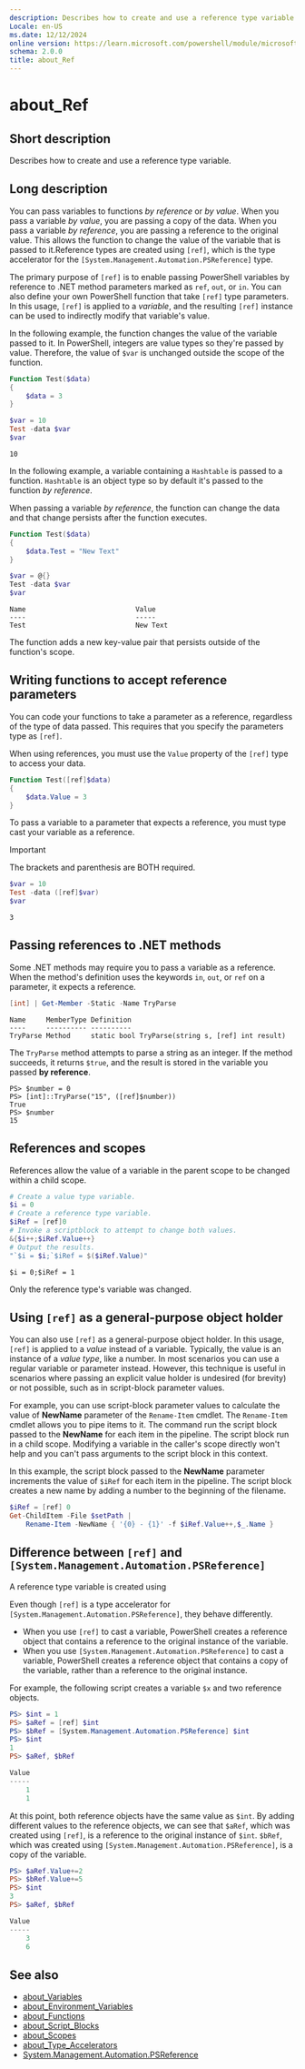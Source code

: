 ```yaml
---
description: Describes how to create and use a reference type variable. You can use reference type variables to permit a function to change the value of a variable that is passed to it.
Locale: en-US
ms.date: 12/12/2024
online version: https://learn.microsoft.com/powershell/module/microsoft.powershell.core/about/about_ref?view=powershell-7.5&WT.mc_id=ps-gethelp
schema: 2.0.0
title: about_Ref
---
```

# about_Ref

## Short description

Describes how to create and use a reference type variable.

## Long description

You can pass variables to functions _by reference_ or _by value_. When you pass
a variable _by value_, you are passing a copy of the data. When you pass a
variable _by reference_, you are passing a reference to the original value.
This allows the function to change the value of the variable that is passed to
it.Reference types are created using `[ref]`, which is the type accelerator for
the `[System.Management.Automation.PSReference]` type.

The primary purpose of `[ref]` is to enable passing PowerShell variables by
reference to .NET method parameters marked as `ref`, `out`, or `in`. You can
also define your own PowerShell function that take `[ref]` type parameters. In
this usage, `[ref]` is applied to a _variable_, and the resulting `[ref]`
instance can be used to indirectly modify that variable's value.

In the following example, the function changes the value of the variable passed
to it. In PowerShell, integers are value types so they're passed by value.
Therefore, the value of `$var` is unchanged outside the scope of the function.

```powershell
Function Test($data)
{
    $data = 3
}

$var = 10
Test -data $var
$var
```

```output
10
```

In the following example, a variable containing a `Hashtable` is passed to a
function. `Hashtable` is an object type so by default it's passed to the
function _by reference_.

When passing a variable _by reference_, the function can change the data and
that change persists after the function executes.

```powershell
Function Test($data)
{
    $data.Test = "New Text"
}

$var = @{}
Test -data $var
$var
```

```output
Name                           Value
----                           -----
Test                           New Text
```

The function adds a new key-value pair that persists outside of the function's
scope.

## Writing functions to accept reference parameters

You can code your functions to take a parameter as a reference, regardless of
the type of data passed. This requires that you specify the parameters type
as `[ref]`.

When using references, you must use the `Value` property of the `[ref]` type to
access your data.

```powershell
Function Test([ref]$data)
{
    $data.Value = 3
}
```

To pass a variable to a parameter that expects a reference, you must type
cast your variable as a reference.

> [!IMPORTANT]
> The brackets and parenthesis are BOTH required.

```powershell
$var = 10
Test -data ([ref]$var)
$var
```

```output
3
```

## Passing references to .NET methods

Some .NET methods may require you to pass a variable as a reference. When
the method's definition uses the keywords `in`, `out`, or `ref` on a
parameter, it expects a reference.

```powershell
[int] | Get-Member -Static -Name TryParse
```

```output
Name     MemberType Definition
----     ---------- ----------
TryParse Method     static bool TryParse(string s, [ref] int result)
```

The `TryParse` method attempts to parse a string as an integer. If the method
succeeds, it returns `$true`, and the result is stored in the variable you
passed **by reference**.

```
PS> $number = 0
PS> [int]::TryParse("15", ([ref]$number))
True
PS> $number
15
```

## References and scopes

References allow the value of a variable in the parent scope to be changed
within a child scope.

```powershell
# Create a value type variable.
$i = 0
# Create a reference type variable.
$iRef = [ref]0
# Invoke a scriptblock to attempt to change both values.
&{$i++;$iRef.Value++}
# Output the results.
"`$i = $i;`$iRef = $($iRef.Value)"
```

```output
$i = 0;$iRef = 1
```

Only the reference type's variable was changed.

## Using `[ref]` as a general-purpose object holder

You can also use `[ref]` as a general-purpose object holder. In this usage,
`[ref]` is applied to a _value_ instead of a variable. Typically, the value is
an instance of a _value type_, like a number. In most scenarios you can use a
regular variable or parameter instead. However, this technique is useful in
scenarios where passing an explicit value holder is undesired (for brevity) or
not possible, such as in script-block parameter values.

For example, you can use script-block parameter values to calculate the value
of **NewName** parameter of the `Rename-Item` cmdlet. The `Rename-Item` cmdlet
allows you to pipe items to it. The command run the script block passed to the
**NewName** for each item in the pipeline. The script block run in a child
scope. Modifying a variable in the caller's scope directly won't help and you
can't pass arguments to the script block in this context.

In this example, the script block passed to the **NewName** parameter
increments the value of `$iRef` for each item in the pipeline. The script block
creates a new name by adding a number to the beginning of the filename.

```powershell
$iRef = [ref] 0
Get-ChildItem -File $setPath |
    Rename-Item -NewName { '{0} - {1}' -f $iRef.Value++,$_.Name }
```

## Difference between `[ref]` and `[System.Management.Automation.PSReference]`

A reference type variable is created using

Even though `[ref]` is a type accelerator for
`[System.Management.Automation.PSReference]`, they behave differently.

- When you use `[ref]` to cast a variable, PowerShell creates a reference object
  that contains a reference to the original instance of the variable.
- When you use `[System.Management.Automation.PSReference]` to cast a variable,
  PowerShell creates a reference object that contains a copy of the variable,
  rather than a reference to the original instance.

For example, the following script creates a variable `$x` and two reference
objects.

```powershell
PS> $int = 1
PS> $aRef = [ref] $int
PS> $bRef = [System.Management.Automation.PSReference] $int
PS> $int
1
PS> $aRef, $bRef

Value
-----
    1
    1
```

At this point, both reference objects have the same value as `$int`. By adding
different values to the reference objects, we can see that `$aRef`, which was
created using `[ref]`, is a reference to the original instance of `$int`.
`$bRef`, which was created using `[System.Management.Automation.PSReference]`,
is a copy of the variable.

```powershell
PS> $aRef.Value+=2
PS> $bRef.Value+=5
PS> $int
3
PS> $aRef, $bRef

Value
-----
    3
    6
```

## See also

- [about_Variables][06]
- [about_Environment_Variables][01]
- [about_Functions][02]
- [about_Script_Blocks][04]
- [about_Scopes][03]
- [about_Type_Accelerators][05]
- [System.Management.Automation.PSReference][07]

<!-- link references -->
[01]: about_Environment_Variables.md
[02]: about_Functions.md
[03]: about_scopes.md
[04]: about_Script_Blocks.md
[05]: about_Type_Accelerators.md
[06]: about_Variables.md
[07]: xref:System.Management.Automation.PSReference

